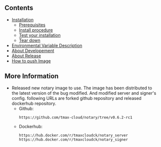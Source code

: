 ## Contents
- [Installation](./install.md)
	- [Prerequisites](./install.md#prerequisites)
	- [Install procedure](./install.md#install-procedure)
	- [Test your installation](./install.md#test-your-installation)
	- [Tear down](./install.md#tear-down)
- [Environmental Variable Description](./envs.md)
- [About Developement](./dev.md)
- [About Release](./release.md)
- [How to push Image](./push.md)

## More Information
* Released new notary image to use. The image has been distributed to the latest version of the bug modified. And modified server and signer's config. following URLs are forked github repository and released dockerhub repository.
	* Github:
		```
		https://github.com/tmax-cloud/notary/tree/v0.6.2-rc1
		```
	* Dockerhub:
		```
		https://hub.docker.com/r/tmaxcloudck/notary_server
		https://hub.docker.com/r/tmaxcloudck/notary_signer
		```
